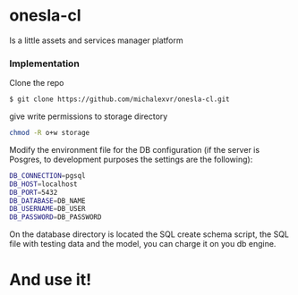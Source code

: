 # onesla-cl
Is a little assets and services manager platform

### Implementation

Clone the repo
```sh
$ git clone https://github.com/michalexvr/onesla-cl.git
```
give write permissions to storage directory
```sh
chmod -R o+w storage
```
Modify the environment file for the DB configuration (if the server is Posgres, to development purposes the settings are the following):
```sh
DB_CONNECTION=pgsql
DB_HOST=localhost
DB_PORT=5432
DB_DATABASE=DB_NAME
DB_USERNAME=DB_USER
DB_PASSWORD=DB_PASSWORD
```
On the database directory is located the SQL create schema script, the SQL file with testing data and the model, you can charge it on you db engine.

And use it!
=======
